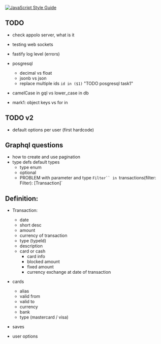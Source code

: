 [![JavaScript Style Guide](https://cdn.rawgit.com/standard/standard/master/badge.svg)](https://github.com/standard/standard)


## TODO

- check appolo server, what is it
- testing web sockets

- fastify log level (errors)


- posgresql
    - decimal vs float
    - jsonb vs json
    - replace multiple ids `id in ($1)` "TODO posgresql task1"

- camelCase in gql vs lower_case in db
- mark1: object keys vs for in

## TODO v2

- default options per user (first hardcode)

## Graphql questions

- how to create and use pagination
- type defs default types
    - type enum
    - optional
    - PROBLEM with parameter and type `Filter`` in `transactions(filter: Filter): [Transaction]`


## Definition:

- Transaction:
    - date
    - short desc
    - amount
    - currency of transaction
    - type (typeId)
    - description
    - card or cash
        - card info
        - blocked amount
        - fixed amount
        - currency exchange at date of transaction

- cards
   - alias
   - valid from
   - valid to
   - currency
   - bank
   - type (mastercard / visa)

- saves
- user options
